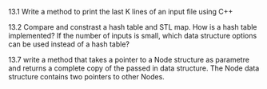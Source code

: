 13.1 Write a method to print the last K lines of an input file using C++

13.2 Compare and constrast a hash table and STL map. How is a hash table implemented? If the number of inputs is small, which data structure options can be used instead of a hash table?

13.7 write a method that takes a pointer to a Node structure as parametre and returns a complete copy of the passed in data structure. The Node data structure contains two pointers to other Nodes.

